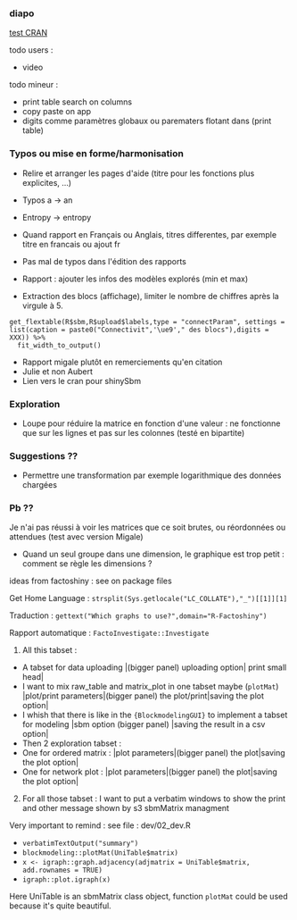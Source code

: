### diapo

[test CRAN](https://cran.r-project.org/web/packages/submission_checklist.html)

todo users :
- video

todo mineur :
- print table search on columns
- copy paste on app
- digits comme paramètres globaux ou parematers flotant dans (print table)


### Typos ou mise en forme/harmonisation

- Relire et arranger les pages d'aide (titre pour les fonctions plus explicites, ...)
- Typos a -> an
- Entropy -> entropy
- Quand rapport en Français ou Anglais, titres differentes, par exemple titre en francais ou ajout fr
- Pas mal de typos dans l'édition des rapports

- Rapport : ajouter les infos des modèles explorés (min et max)
- Extraction des blocs (affichage), limiter le nombre de chiffres après la virgule à 5.

```{r block-connectivity, echo=FALSE,results='asis',warning=FALSE}
get_flextable(R$sbm,R$upload$labels,type = "connectParam", settings = list(caption = paste0("Connectivit",'\ue9'," des blocs"),digits = XXX)) %>% 
  fit_width_to_output()
```

- Rapport migale plutôt en remerciements qu'en citation
- Julie et non Aubert
- Lien vers le cran pour shinySbm

### Exploration

- Loupe pour réduire la matrice en fonction d'une valeur : ne fonctionne que sur les lignes et pas sur les colonnes
(testé en bipartite)


### Suggestions ??

- Permettre une transformation par exemple logarithmique des données chargées

### Pb ??

Je n'ai pas réussi à voir les matrices que ce soit brutes, ou réordonnées ou attendues (test avec version Migale)
- Quand un seul groupe dans une dimension, le graphique est trop petit : comment se règle les dimensions ?


ideas from factoshiny : see on package files

Get Home Language : `strsplit(Sys.getlocale("LC_COLLATE"),"_")[[1]][1]` 

Traduction : `gettext("Which graphs to use?",domain="R-Factoshiny")` 

Rapport automatique : `FactoInvestigate::Investigate` 





1.  All this tabset :
 -   A tabset for data uploading
 \|(bigger panel) uploading option\| print small head\|
 -   I want to mix raw_table and matrix_plot in one tabset maybe (`plotMat`)
 \|plot/print parameters\|(bigger panel) the plot/print\|saving the plot option\|
 -   I whish that there is like in the `{BlockmodelingGUI}` to implement a tabset for modeling
 \|sbm option (bigger panel) \|saving the result in a csv option\|
 -   Then 2 exploration tabset :
 - One for ordered matrix :
 \|plot parameters\|(bigger panel) the plot\|saving the plot option\|
 - One for network plot :
 \|plot parameters\|(bigger panel) the plot\|saving the plot option\|

2.  For all those tabset :
 I want to put a verbatim windows to show the print and other message shown by s3 sbmMatrix managment

Very important to remind : see file : dev/02_dev.R
 - `verbatimTextOutput("summary")`
 - `blockmodeling::plotMat(UniTable$matrix)`
 - `x <- igraph::graph.adjacency(adjmatrix = UniTable$matrix, add.rownames = TRUE)`
 - `igraph::plot.igraph(x)`

Here UniTable is an sbmMatrix class object, function `plotMat` could be used because it's quite beautiful.

